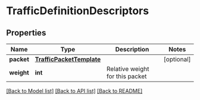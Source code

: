 # TrafficDefinitionDescriptors

## Properties
Name | Type | Description | Notes
------------ | ------------- | ------------- | -------------
**packet** | [**TrafficPacketTemplate**](TrafficPacketTemplate.md) |  | [optional] 
**weight** | **int** | Relative weight for this packet | 

[[Back to Model list]](../README.md#documentation-for-models) [[Back to API list]](../README.md#documentation-for-api-endpoints) [[Back to README]](../README.md)


